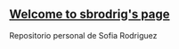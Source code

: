 ## [Welcome to sbrodrig's page](https://sbrodrig.github.io/DAW-Rodriguez/)

Repositorio personal de Sofia Rodriguez
